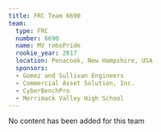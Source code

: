 ```yaml
---
title: FRC Team 6690
team:
  type: FRC
  number: 6690
  name: MV roboPride
  rookie_year: 2017
  location: Penacook, New Hampshire, USA
  sponsors:
  - Gomez and Sullivan Engineers
  - Commercial Asset Solution, Inc.
  - CyberBenchPro
  - Merrimack Valley High School
---
```


No content has been added for this team
